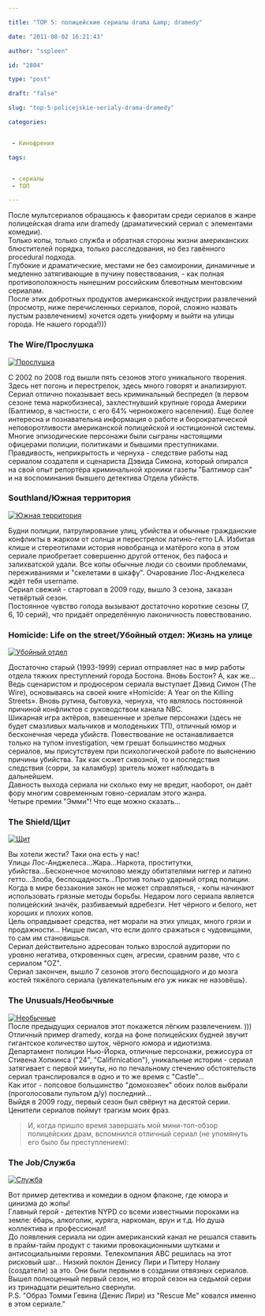 ```yaml
---

title: "TOP 5: полицейские сериалы drama &amp; dramedy"

date: "2011-08-02 16:21:43"

author: "sspleen"

id: "2804"

type: "post"

draft: "false"

slug: "top-5-policejskie-serialy-drama-dramedy"

categories:


 - Кинофрения

tags:


 - сериалы
 - ТОП

---
```

После мультсериалов обращаюсь к фаворитам среди сериалов в жанре полицейская drama или dramedy (драматический сериал с элементами комедии).  
Только копы, только служба и обратная стороны жизни американских блюстителей порядка, только расследования, но без гавённого procedural подхода.  
Глубокие и драматические, местами не без самоиронии, динамичные и медленно затягивающие в пучину повествования, - как полная противоположность нынешним российским блевотным ментовским сериалам.  
После этих добротных продуктов американской индустрии развлечений (просмотр, ниже перечисленных сериалов, порой, сложно назвать пустым развлечением) хочется одеть униформу и выйти на улицы города. Не нашего города!)))  

### The Wire/Прослушка

  
[![Прослушка](/uploads/2011/08/the-wire.jpg "the-wire")](/uploads/2011/08/the-wire.jpg)  
  
С 2002 по 2008 год вышли пять сезонов этого уникального творения. Здесь нет погонь и перестрелок, здесь много говорят и анализируют. Сериал отлично показывает весь криминальный беспредел (в первом сезоне тема наркобизнеса), захлестнувший крупные города Америки (Балтимор, в частности, с его 64% чернокожего населения). Еще более интересна и познавательна информация о работе и бюрократической неповоротливости американской полицейской и юстиционной системы. Многие эпизодические персонажи были сыграны настоящими офицерами полиции, политиками и бывшими преступниками.  
Правдивость, неприкрытость и чернуха - следствие работы над сериалом создателя и сценариста Дэвида Симона, который опирался на свой опыт репортёра криминальной хроники газеты "Балтимор сан" и на воспоминания бывшего детектива Отдела убийств.  

### Southland/Южная территория

  
[![Южная территория](/uploads/2011/08/southland.jpg "southland")](/uploads/2011/08/southland.jpg)  
  
Будни полиции, патрулирование улиц, убийства и обычные гражданские конфликты в жарком от солнца и перестрелок латино-гетто LA. Избитая клише и стереотипами история новобранца и матёрого копа в этом сериале приобретает совершенно другой оттенок, без пафоса и залихватской удали. Все копы обычные люди со своими проблемами, переживаниями и "скелетами в шкафу". Очарование Лос-Анджелеса ждёт тебя username.  
Сериал свежий - стартовал в 2009 году, вышло 3 сезона, заказан четвёртый сезон.  
Постоянное чувство голода вызывают достаточно короткие сезоны (7, 6, 10 серий), что придаёт определённую лаконичность повествованию.  

### Homicide: Life on the street/Убойный отдел: Жизнь на улице

  
[![Убойный отдел](/uploads/2011/08/homicide.jpg "homicide")](/uploads/2011/08/homicide.jpg)  
  
Достаточно старый (1993-1999) сериал отправляет нас в мир работы отдела тяжких преступлений города Бостона. Вновь Бостон? А, как же... Ведь сценаристом и продюсером сериала выступает Дэвид Симон (The Wire), основываясь на своей книге «Homicide: A Year on the Killing Streets». Вновь рутина, бытовуха, чернуха, что являлось постоянной причиной конфликтов с руководством канала NBC.  
Шикарная игра актёров, взвешенные и зрелые персонажи (здесь не будет смазливых мальчиков и молоденьких ТП), отличный юмор и бесконечная череда убийств. Повествование не останавливается только на тупом investigation, чем грешат большинство модных сериалов, мы присутствуем при психологической работе по выяснению причины убийства. Так как сюжет сквозной, то и последствия следствия (сорри, за каламбур) зритель может наблюдать в дальнейшем.  
Давность выхода сериала ни сколько ему не вредит, наоборот, он даёт фору многим современным говно-сериалам этого жанра.  
Четыре премии "Эмми"! Что еще можно сказать...  

### The Shield/Щит

  
[![Щит](/uploads/2011/08/The-Shield.jpg "The-Shield")](/uploads/2011/08/The-Shield.jpg)  
  
Вы хотели жести? Таки она есть у нас!  
Улицы Лос-Анджелеса...Жара...Наркота, проститутки, убийства...Бесконечное мочилово между обитателями ниггер и латино гетто...Злоба, беспощадность...Против только ударный отряд полиции.  
Когда в мире беззакония закон не может справляться, - копы начинают использовать грязные методы борьбы. Недаром лого сериала является полицейский значёк, разбиваемый вдребезги. Нет чёрного и белого, нет хороших и плохих копов.  
Цель оправдывает средства, нет морали на этих улицах, много грязи и продажности... Ницше писал, что если долго сражаться с чудовищами, то сам им становишься.  
Сериал действительно адресован только взрослой аудитории по уровню негатива, откровенных сцен, агресии, сравним разве, что с сериалом "OZ".  
Сериал закончен, вышло 7 сезонов этого беспощадного и до мозга костей тяжёлого сериала (увлекательным его уж никак не назовёшь).  

### The Unusuals/Необычные

  
[![Необычные](/uploads/2011/08/the-unusuals.jpg "the-unusuals")](/uploads/2011/08/the-unusuals.jpg)  
После предыдущих сериалов этот покажется лёгким развлечением. )))  
Отличный пример dramedy, когда на фоне полицейских будней звучит гигантское количество шуток, чёрного юмора и идиотизма.  
Департамент полиции Нью-Йорка, отличные персонажи, режиссура от Стивена Хопкинса ("24", "Califirnication"), уникальные истории - сериал затягивает с первой минуты, но по печальному стечению обстоятельств сериал транслировался в одно и то же время с "Castle"...  
Как итог - попсовое большинство "домохозяек" обоих полов выбрали (проголосовали пультом д/у) последний...  
Выйдя в 2009 году, первый сезон был свёрнут на десятой серии. Ценители сериалов поймут трагизм моих фраз.  

> И, когда пришло время завершать мой мини-топ-обзор полицейских драм, вспомнился отличный сериал (не упомянуть его было бы преступлением):

  

### The Job/Служба

  
[![Служба](/uploads/2011/08/The_Job.jpg "The_Job")](/uploads/2011/08/The_Job.jpg)  
  
Вот пример детектива и комедии в одном флаконе, где юмора и цинизма до жопы!  
Главный герой - детектив NYPD со всеми известными пороками на земле: ёбарь, алкоголик, куряга, наркоман, врун и т.д. Но душа коллектива и профессионал!  
До появления сериала ни один американский канал не решался ставить в прайм-тайм продукт с такими провокационными шутками и антисоциальными героями. Телекомпания ABC решилась на этот рисковый шаг... Низкий поклон Денису Лири и Питеру Нолану (создатели) за это. Они были первыми в создании отвязных сериалов.  
Вышел полноценный первый сезон, но второй сезон на седьмой серии из тринадцати решительно свернули.  
P.S. "Образ Томми Гевина (Денис Лири) из "Rescue Me" ковался именно в этом сериале."
